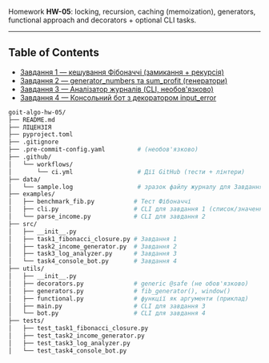 Homework **HW-05**: locking, recursion, caching (memoization), generators, functional approach and decorators + optional CLI tasks.

---

## Table of Contents
- [Завдання 1 — кешування Фібоначчі (замикання + рекурсія)](#завдання-1--кешування-фібоначчі-замикання--рекурсія)
- [Завдання 2 — generator_numbers та sum_profit (генератори)](#завдання-2--generator_numbers-та-sum_profit-генератори)
- [Завдання 3 — Аналізатор журналів (CLI, необов'язково)](#завдання-3--аналізатор-журналів-cli-необовязково)
- [Завдання 4 — Консольний бот з декоратором input_error](#завдання-4--консольний-бот-з-декоратором-input_error)

```bash
goit-algo-hw-05/
├── README.md
├── ЛІЦЕНЗІЯ
├── pyproject.toml
├── .gitignore
├── .pre-commit-config.yaml         # (необов'язково)
├── .github/
│   └── workflows/
│       └── ci.yml                  # Дії GitHub (тести + лінтери)
├── data/
│   └── sample.log                  # зразок файлу журналу для Завдання 3
├── examples/
│   ├── benchmark_fib.py           # Тест Фібоначчі
│   ├── cli.py                     # CLI для завдання 1 (список/значення)
│   └── parse_income.py            # CLI для завдання 2
├── src/
│   ├── __init__.py
│   ├── task1_fibonacci_closure.py # Завдання 1
│   ├── task2_income_generator.py  # Завдання 2
│   ├── task3_log_analyzer.py      # Завдання 3
│   └── task4_console_bot.py       # Завдання 4
├── utils/
│   ├── __init__.py
│   ├── decorators.py              # generic @safe (не обов'язково)
│   ├── generators.py              # fib_generator(), window()
│   ├── functional.py              # функції як аргументи (приклад)
│   ├── main.py                    # CLI для завдання 3
│   └── bot.py                     # CLI для завдання 4
├── tests/
│   ├── test_task1_fibonacci_closure.py
│   ├── test_task2_income_generator.py
│   ├── test_task3_log_analyzer.py
│   └── test_task4_console_bot.py
```
